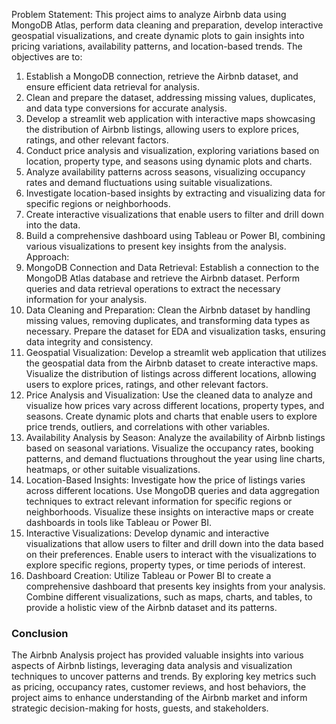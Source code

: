 Problem Statement:
This project aims to analyze Airbnb data using MongoDB Atlas, perform data cleaning 
and preparation, develop interactive geospatial visualizations, and create dynamic 
plots to gain insights into pricing variations, availability patterns, and location-based 
trends. The objectives are to:
1. Establish a MongoDB connection, retrieve the Airbnb dataset, and ensure 
efficient data retrieval for analysis.
2. Clean and prepare the dataset, addressing missing values, duplicates, and 
data type conversions for accurate analysis.
3. Develop a streamlit web application with interactive maps showcasing the 
distribution of Airbnb listings, allowing users to explore prices, ratings, and 
other relevant factors.
4. Conduct price analysis and visualization, exploring variations based on 
location, property type, and seasons using dynamic plots and charts.
5. Analyze availability patterns across seasons, visualizing occupancy rates and 
demand fluctuations using suitable visualizations.
6. Investigate location-based insights by extracting and visualizing data for 
specific regions or neighborhoods.
7. Create interactive visualizations that enable users to filter and drill down into 
the data.
8. Build a comprehensive dashboard using Tableau or Power BI, combining 
various visualizations to present key insights from the analysis.
Approach: 
1. MongoDB Connection and Data Retrieval: Establish a connection to the 
MongoDB Atlas database and retrieve the Airbnb dataset. Perform queries and 
data retrieval operations to extract the necessary information for your analysis.
2. Data Cleaning and Preparation: Clean the Airbnb dataset by handling 
missing values, removing duplicates, and transforming data types as 
necessary. Prepare the dataset for EDA and visualization tasks, ensuring data 
integrity and consistency.
3. Geospatial Visualization: Develop a streamlit web application that utilizes 
the geospatial data from the Airbnb dataset to create interactive maps. 
Visualize the distribution of listings across different locations, allowing users to 
explore prices, ratings, and other relevant factors.
4. Price Analysis and Visualization: Use the cleaned data to analyze and 
visualize how prices vary across different locations, property types, and 
seasons. Create dynamic plots and charts that enable users to explore price 
trends, outliers, and correlations with other variables.
5. Availability Analysis by Season: Analyze the availability of Airbnb listings 
based on seasonal variations. Visualize the occupancy rates, booking patterns, 
and demand fluctuations throughout the year using line charts, heatmaps, or 
other suitable visualizations.
6. Location-Based Insights: Investigate how the price of listings varies across 
different locations. Use MongoDB queries and data aggregation techniques to 
extract relevant information for specific regions or neighborhoods. Visualize 
these insights on interactive maps or create dashboards in tools like Tableau or 
Power BI.
7. Interactive Visualizations: Develop dynamic and interactive visualizations 
that allow users to filter and drill down into the data based on their preferences. 
Enable users to interact with the visualizations to explore specific regions, 
property types, or time periods of interest.
8. Dashboard Creation: Utilize Tableau or Power BI to create a 
comprehensive dashboard that presents key insights from your analysis. 
Combine different visualizations, such as maps, charts, and tables, to provide a 
holistic view of the Airbnb dataset and its patterns.

### Conclusion

The Airbnb Analysis project has provided valuable insights into various aspects of Airbnb listings, leveraging data analysis and visualization techniques to uncover patterns and trends. By exploring key metrics such as pricing, occupancy rates, customer reviews, and host behaviors, the project aims to enhance understanding of the Airbnb market and inform strategic decision-making for hosts, guests, and stakeholders.
